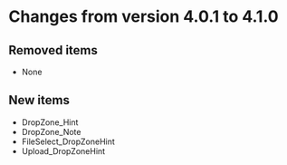 # Changes from version 4.0.1 to 4.1.0

## Removed items
  * None

## New items
  * DropZone_Hint
  * DropZone_Note
  * FileSelect_DropZoneHint
  * Upload_DropZoneHint